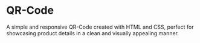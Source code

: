# QR-Code
A simple and responsive QR-Code created with HTML and CSS, perfect for showcasing product details in a clean and visually appealing manner.
